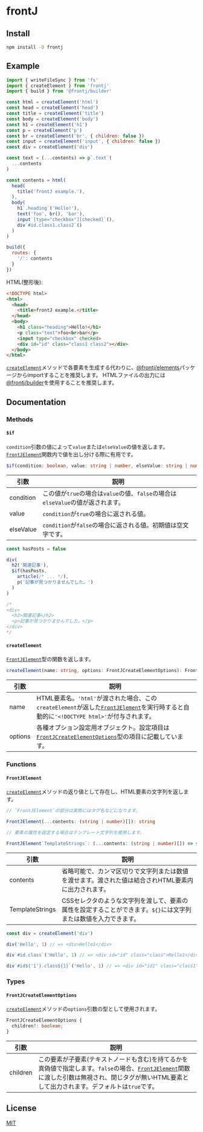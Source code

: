 # frontJ

## Install

```bash
npm install -D frontj
```

## Example

```javascript
import { writeFileSync } from 'fs'
import { createElement } from 'frontj'
import { build } from '@frontj/builder'

const html = createElement('html')
const head = createElement('head')
const title = createElement('title')
const body = createElement('body')
const h1 = createElement('h1')
const p = createElement('p')
const br = createElement('br', { children: false })
const input = createElement('input', { children: false })
const div = createElement('div')

const text = (...contents) => p`.text`(
  ...contents
)

const contents = html(
  head(
    title('frontJ example.'),
  ),
  body(
    h1`.heading`('Hello!'),
    text('foo', br(), 'bar'),
    input`[type="checkbox"][checked]`(),
    div`#id.class1.class2`()
  )
)

build({
  routes: {
    '/': contents
  }
})
```

HTML(整形後):

```html
<!DOCTYPE html>
<html>
  <head>
    <title>frontJ example.</title>
  </head>
  <body>
    <h1 class="heading">Hello!</h1>
    <p class="text">foo<br>bar</p>
    <input type="checkbox" checked>
    <div id="id" class="class1 class2"></div>
  </body>
</html>
```

[`createElement`](#createelement)メソッドで各要素を生成する代わりに、[@frontj/elements](https://github.com/frontJ/elements)パッケージからimportすることを推奨します。
HTMLファイルの出力には[@frontj/builder](https://github.com/frontJ/builder)を使用することを推奨します。

## Documentation

### Methods

#### `$if`

`condition`引数の値によって`value`または`elseValue`の値を返します。
[`FrontJElement`](#frontjelement)関数内で値を出し分ける際に有用です。

```typescript
$if(condition: boolean, value: string | number, elseValue: string | number = ''): string | number
```

| 引数 | 説明 |
| --- | --- |
| condition | この値が`true`の場合は`value`の値、`false`の場合は`elseValue`の値が返されます。 |
| value | `condition`が`true`の場合に返される値。 |
| elseValue | `condition`が`false`の場合に返される値。初期値は空文字です。 |

```typescript
const hasPosts = false

div(
  h2('関連記事'),
  $if(hasPosts,
    article(/* ... */),
    p('記事が見つかりませんでした。')
  )
)

/*
<div>
  <h2>関連記事</h2>
  <p>記事が見つかりませんでした。</p>
</div>
*/
```

#### `createElement`

[`FrontJElement`](#frontjelement)型の関数を返します。

```typescript
createElement(name: string, options: FrontJCreateElementOptions): FrontJElement
```

| 引数 | 説明 |
| --- | --- |
| name | HTML要素名。`'html'`が渡された場合、この`createElement`が返した[`FrontJElement`](#frontjelement)を実行時すると自動的に`'<!DOCTYPE html>'`が付与されます。 |
| options | 各種オプション設定用オブジェクト。設定項目は[`FrontJCreateElementOptions`](#frontjcreateelementoptions)型の項目に記載しています。 |

### Functions

#### `FrontJElement`

[`createElement`](#createelement)メソッドの返り値として存在し、HTML要素の文字列を返します。

```typescript
// `FrontJElement`の部分は実際にはタグ名などになります。

FrontJElement(...contents: (string | number)[]): string

// 要素の属性を設定する場合はテンプレート文字列を使用します。

FrontJElement`TemplateStrings`: (...contents: (string | number)[]) => string
```

| 引数 | 説明 |
| --- | --- |
| contents | 省略可能で、カンマ区切りで文字列または数値を渡せます。渡された値は結合されHTML要素内に出力されます。 |
| TemplateStrings | CSSセレクタのような文字列を渡して、要素の属性を設定することができます。`${}`には文字列または数値を入力できます。 |

```typescript
const div = createElement('div')

div('Hello', 1) // => <div>Hello1</div>

div`#id.class`('Hello', 1) // => <div id="id" class="class">Hello1</div>

div`#id${'1'}.class${1}`('Hello', 1) // => <div id="id1" class="class1">Hello1</div>
```

### Types

#### `FrontJCreateElementOptions`

[`createElement`](#createelement)メソッドの`options`引数の型として使用されます。

```typescript
FrontJCreateElementOptions {
  children?: boolean;
}
```

| 引数 | 説明 |
| --- | --- |
| children | この要素が子要素(テキストノードも含む)を持てるかを真偽値で指定します。`false`の場合、[`FrontJElement`](#frontjelement)関数に渡した引数は無視され、閉じタグが無いHTML要素として出力されます。デフォルトは`true`です。 |

## License

[MIT](https://github.com/frontJ/frontJ/blob/master/LICENSE)